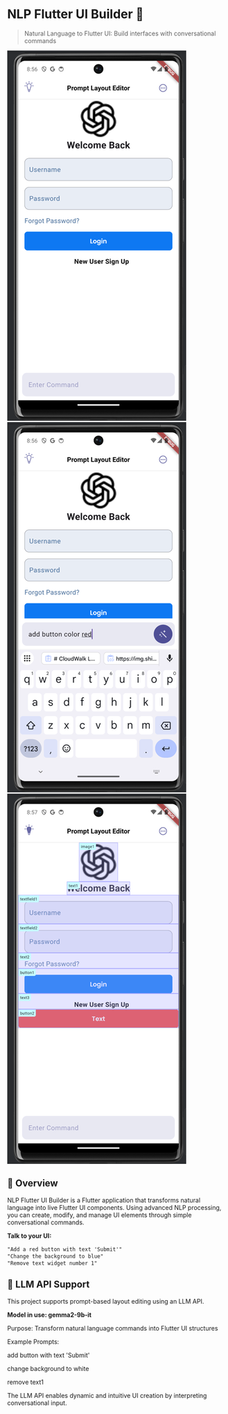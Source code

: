 


# NLP Flutter UI Builder 🧠

> Natural Language to Flutter UI: Build interfaces with conversational commands

![img.png](img.png)
![img_1.png](img_1.png)
![img_2.png](img_2.png)

## 🚀 Overview

NLP Flutter UI Builder is a Flutter application that transforms natural language into live Flutter UI components. Using advanced NLP processing, you can create, modify, and manage UI elements through simple conversational commands.

**Talk to your UI:**
```
"Add a red button with text 'Submit'"
"Change the background to blue"  
"Remove text widget number 1"
```

## 🤖 LLM API Support
This project supports prompt-based layout editing using an LLM API.

**Model in use: gemma2-9b-it**

Purpose: Transform natural language commands into Flutter UI structures

Example Prompts:

add button with text 'Submit'

change background to white

remove text1

The LLM API enables dynamic and intuitive UI creation by interpreting conversational input.